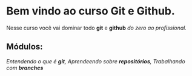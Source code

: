 # Bem vindo ao curso Git e Github.
Nesse curso você vai dominar todo **git** e **github** _do zero ao profissional._

## Módulos:
_Entendendo o que é **git**, Aprendeendo sobre **repositórios**, Trabalhando com **branches**_

